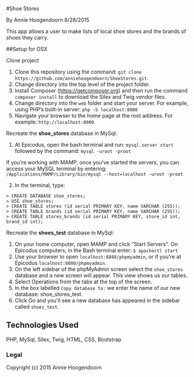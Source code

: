 #Shoe Stores

By Annie Hoogendoorn 8/28/2015

This app allows a user to make lists of local shoe stores and the brands of shoes they carry.

##Setup for OSX

Clone project

1. Clone this repository using the command: `git clone https://github.com/anniehoogendoorn/ShoeStores.git`.
2. Change directory into the top level of the project folder.
3. Install Composer (https://getcomposer.org) and then run the command `composer install` to download the Silex and Twig vendor files.
4. Change directory into the `web` folder and start your server. For example, using PHP’s built-in server: `php -S localhost:8000`
4. Navigate your browser to the home page at the root address. For example: `http://localhost:8000`.

Recreate the **shoe_stores** database in MySql:

1. At Epicodus, open the bash terminal and run:
`mysql.server start`
followed by the command:
`mysql -uroot -proot`

If you're working with MAMP, once you've started the servers,
you can access your MySQL terminal by entering:
`/Applications/MAMP/Library/bin/mysql --host=localhost -uroot -proot`

2. In the terminal, type:
```console
> CREATE DATABASE shoe_stores;
> USE shoe_stores;
> CREATE TABLE stores (id serial PRIMARY KEY, name VARCHAR (255));
> CREATE TABLE brands (id serial PRIMARY KEY, name VARCHAR (255));
> CREATE TABLE stores_brands (id serial PRIMARY KEY, store_id int, brand_id int);
```

Recreate the **shoes_test** database in MySql:

1. On your home computer, open MAMP and click "Start Servers". On Epicodus computers, in the Bash terminal enter: `$ apachectl start`
2. Use your browser to open `localhost:8888/phpmyadmin`, or if you're at Epicodus `localhost:8080/phpmyadmin`.
3. On the left sidebar of the phpMyAdmin screen select the `shoe_stores` database and a new screen will appear. This view shows us our tables.
4. Select Operations from the tabs at the top of the screen.
5. In the box labelled `Copy database to:` we enter the name of our new database: shoe_stores_test.
6. Click Go and you'll see a new database has appeared in the sidebar called `shoes_test`.


## Technologies Used

PHP, MySql, Silex, Twig, HTML, CSS, Bootstrap


### Legal

Copyright (c) 2015 Annie Hoogendoorn
